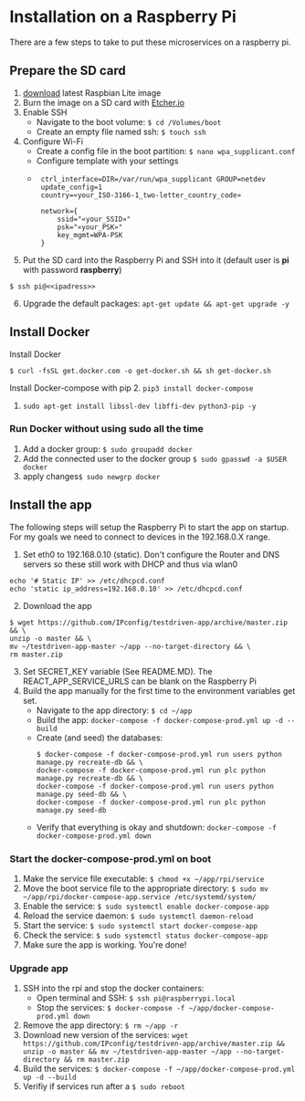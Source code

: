# Installation on a Raspberry Pi
There are a few steps to take to put these microservices on a raspberry pi.
## Prepare the SD card
1. [download](https://downloads.raspberrypi.org/raspbian_lite_latest) latest Raspbian Lite image
2. Burn the image on a SD card with [Etcher.io](https://etcher.io)
3. Enable SSH
    - Navigate to the boot volume: `$ cd /Volumes/boot`
    - Create an empty file named ssh: `$ touch ssh`
4. Configure Wi-Fi
    - Create a config file in the boot partition: `$ nano wpa_supplicant.conf`
    - Configure template with your settings
    -  ```
        ctrl_interface=DIR=/var/run/wpa_supplicant GROUP=netdev
        update_config=1
        country=«your_ISO-3166-1_two-letter_country_code»
        
        network={
            ssid="«your_SSID»"
            psk="«your_PSK»"
            key_mgmt=WPA-PSK
        }
        ```
5. Put the SD card into the Raspberry Pi and SSH into it (default user is **pi** with password **raspberry**)
```
$ ssh pi@<<ipadress>>
```
6. Upgrade the default packages: `apt-get update && apt-get upgrade -y`

## Install Docker
Install Docker

```
$ curl -fsSL get.docker.com -o get-docker.sh && sh get-docker.sh
```
Install Docker-compose with pip
2. `pip3 install docker-compose`
1. `sudo apt-get install libssl-dev libffi-dev python3-pip -y`

### Run Docker without using sudo all the time
1. Add a docker group: `$ sudo groupadd docker`
2. Add the connected user to the docker group `$ sudo gpasswd -a $USER docker`
3. apply changes`$ sudo newgrp docker`


## Install the app
The following steps will setup the Raspberry Pi to start the app on startup. For my goals we need to connect to devices in the 192.168.0.X range.
1. Set eth0 to 192.168.0.10 (static). Don't configure the Router and DNS servers so these still work with DHCP and thus via wlan0
```
echo '# Static IP' >> /etc/dhcpcd.conf
echo 'static ip_address=192.168.0.10' >> /etc/dhcpcd.conf
```
2. Download the app
```
$ wget https://github.com/IPconfig/testdriven-app/archive/master.zip && \
unzip -o master && \
mv ~/testdriven-app-master ~/app --no-target-directory && \
rm master.zip
```
3. Set SECRET_KEY variable (See README.MD). The REACT_APP_SERVICE_URLS can be blank on the Raspberry Pi
4. Build the app manually for the first time to the environment variables get set.
   - Navigate to the app directory: `$ cd ~/app`
   - Build the app: `docker-compose -f docker-compose-prod.yml up -d --build`
   - Create (and seed) the databases: 
        ```
        $ docker-compose -f docker-compose-prod.yml run users python manage.py recreate-db && \
        docker-compose -f docker-compose-prod.yml run plc python manage.py recreate-db && \
        docker-compose -f docker-compose-prod.yml run users python manage.py seed-db && \
        docker-compose -f docker-compose-prod.yml run plc python manage.py seed-db
        ```
   - Verify that everything is okay and shutdown: `docker-compose -f docker-compose-prod.yml down`

### Start the docker-compose-prod.yml on boot
1. Make the service file executable: `$ chmod +x ~/app/rpi/service`
2. Move the boot service file to the appropriate directory: `$ sudo mv ~/app/rpi/docker-compose-app.service /etc/systemd/system/`
3. Enable the service: `$ sudo systemctl enable docker-compose-app`
4. Reload the service daemon: `$ sudo systemctl daemon-reload`
5. Start the service: `$ sudo systemctl start docker-compose-app`
6. Check the service: `$ sudo systemctl status docker-compose-app`
7. Make sure the app is working. You're done!


### Upgrade app
1. SSH into the rpi and stop the docker containers: 
   - Open terminal and SSH: `$ ssh pi@raspberrypi.local`
   - Stop the services: `$ docker-compose -f ~/app/docker-compose-prod.yml down`
2. Remove the app directory: `$ rm ~/app -r`
3. Download new version of the services: `wget https://github.com/IPconfig/testdriven-app/archive/master.zip &&
unzip -o master &&
mv ~/testdriven-app-master ~/app --no-target-directory &&
rm master.zip`
4. Build the services: `$ docker-compose -f ~/app/docker-compose-prod.yml up -d --build`
5. Verifiy if services run after a `$ sudo reboot`
